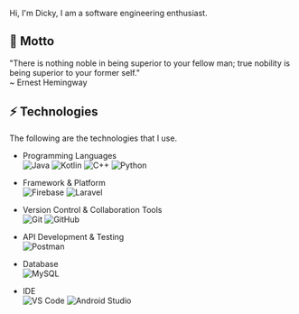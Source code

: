 Hi, I'm Dicky, I am a software engineering enthusiast.

## 💬 Motto
"There is nothing noble in being superior to your fellow man; true nobility is being superior to your former self."  
~ Ernest Hemingway

## ⚡ Technologies
The following are the technologies that I use.  
- Programming Languages  
![Java](https://img.shields.io/badge/Java-red?style=flat-square&logo=java) 
![Kotlin]( https://img.shields.io/badge/Kotlin-black?style=flat-square&logo=kotlin) 
![C++](https://img.shields.io/badge/-C++-00599C?style=flat-square&logo=c)
![Python](https://img.shields.io/badge/Python-3776AB?style=flat-square)

- Framework & Platform  
![Firebase](https://img.shields.io/badge/Firebase-orange?style=flat-square&logo=firebase&logoColor=white)
![Laravel](https://img.shields.io/badge/laravel-%23FF2D20.svg?style=for-square&logo=laravel&logoColor=white)

- Version Control & Collaboration Tools  
![Git](https://img.shields.io/badge/-Git-red?style=flat-square&logo=git&logoColor=white)
![GitHub](https://img.shields.io/badge/-GitHub-181717?style=flat-square&logo=github)

- API Development & Testing  
![Postman](https://img.shields.io/badge/Postman-orange?style=flat-square&logo=postman&logoColor=white)

- Database  
![MySQL](https://img.shields.io/badge/-MySQL-blue?style=flat-square&logo=mysql&logoColor=white)

- IDE  
![VS Code](https://img.shields.io/badge/-VS%20Code-007ACC?style=flat-square&logo=visual-studio-code)
![Android Studio](https://img.shields.io/badge/-Android%20Studio-3DDC84?style=flat-square&logo=android-studio&logoColor=white)
